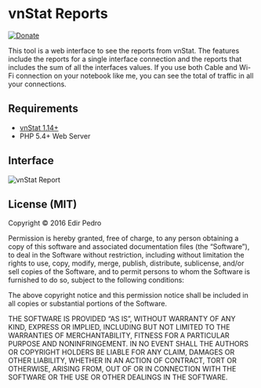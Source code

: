 
# vnStat Reports

[![Donate](https://img.shields.io/badge/Donate-PayPal-green.svg)](https://www.paypal.com/cgi-bin/webscr?cmd=_s-xclick&hosted_button_id=S3LJ44E4W8HRJ)

This tool is a web interface to see the reports from vnStat. The features include the reports for a single interface connection and the reports that includes the sum of all the interfaces values. If you use both Cable and Wi-Fi connection on your notebook like me, you can see the total of traffic in all your connections.

## Requirements

* [vnStat 1.14+](http://humdi.net/vnstat/)
* PHP 5.4+ Web Server

## Interface

![vnStat Report](https://raw.githubusercontent.com/edirpedro/vnstat-reports/master/img/interface.png)

## License (MIT)

Copyright © 2016 Edir Pedro

Permission is hereby granted, free of charge, to any person obtaining a copy of this software and associated documentation files (the “Software”), to deal in the Software without restriction, including without limitation the rights to use, copy, modify, merge, publish, distribute, sublicense, and/or sell copies of the Software, and to permit persons to whom the Software is furnished to do so, subject to the following conditions:

The above copyright notice and this permission notice shall be included in all copies or substantial portions of the Software.

THE SOFTWARE IS PROVIDED “AS IS”, WITHOUT WARRANTY OF ANY KIND, EXPRESS OR IMPLIED, INCLUDING BUT NOT LIMITED TO THE WARRANTIES OF MERCHANTABILITY, FITNESS FOR A PARTICULAR PURPOSE AND NONINFRINGEMENT. IN NO EVENT SHALL THE AUTHORS OR COPYRIGHT HOLDERS BE LIABLE FOR ANY CLAIM, DAMAGES OR OTHER LIABILITY, WHETHER IN AN ACTION OF CONTRACT, TORT OR OTHERWISE, ARISING FROM, OUT OF OR IN CONNECTION WITH THE SOFTWARE OR THE USE OR OTHER DEALINGS IN THE SOFTWARE.
